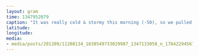 ```yaml
---
layout: gram
time: 1347952079
caption: "It was really cold & stormy this morning (-50), so we pulled the Gas Hopper inside."
latitude: 
longitude: 
media:
- media/posts/201209/11208134_1638549733029987_1347133058_n_17842294567000351.jpg
---
```

